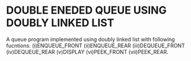 # DOUBLE ENEDED QUEUE USING DOUBLY LINKED LIST

A queue program implemented using doubly linked list with following fucntions:
(i)ENQUEUE_FRONT (ii)ENQUEUE_REAR  (iii)DEQUEUE_FRONT (iv)DEQUEUE_REAR (v)DISPLAY  (vi)PEEK_FRONT (vii)PEEK_REAR.